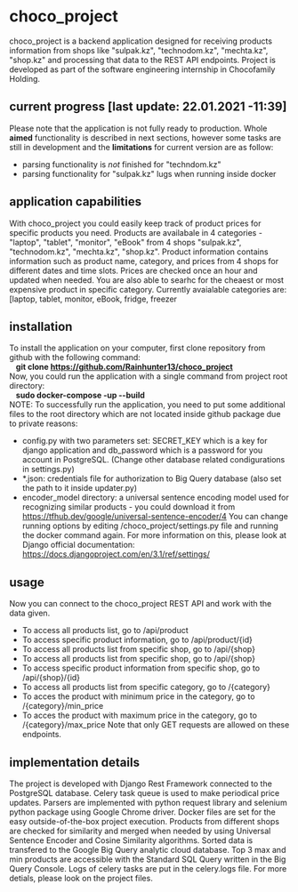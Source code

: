 # choco_project
choco_project is a backend application designed for receiving products information from shops like "sulpak.kz", "technodom.kz", "mechta.kz", "shop.kz" and processing that data to the REST API endpoints. Project is developed as part of the software engineering internship in Chocofamily Holding.

## current progress [last update: 22.01.2021 -11:39]
Please note that the application is not fully ready to production. Whole **aimed** functionality is described in next sections, however some tasks are still in development and the **limitations** for current version are as follow:
- parsing functionality is _not_ finished for "techndom.kz"
- parsing functionality for "sulpak.kz" lugs when running inside docker

## application capabilities
With choco_project you could easily keep track of product prices for specific products you need. Products are availabale in 4 categories - "laptop", "tablet", "monitor", "eBook" from 4 shops "sulpak.kz", "technodom.kz", "mechta.kz", "shop.kz". Product information contains information such as product name, category, and prices from 4 shops for different dates and time slots. Prices are checked once an hour and updated when needed. You are also able to searhc for the cheaest or most expensive product in specific category. Currently avaialable categories are: [laptop, tablet, monitor, eBook, fridge, freezer

## installation
To install the application on your computer, first clone repository from github with the following command: <br/>
&nbsp;&nbsp;  **git clone https://github.com/Rainhunter13/choco_project** <br/>
Now, you could run the application with a single command from project root directory: <br/>
&nbsp;&nbsp;  **sudo docker-compose -up --build** <br/>
NOTE: To successfully run the application, you need to put some additional files to the root directory which are not located inside github package due to private reasons:
- config.py with two parameters set: SECRET_KEY which is a key for django application and db_password which is a password for you account in PostgreSQL. (Change other database related condigurations in settings.py)
- *.json: credentials file for authorization to Big Query database (also set the path to it inside updater.py)
- encoder_model directory: a universal sentence encoding model used for recognizing similar products - you could download it from https://tfhub.dev/google/universal-sentence-encoder/4
You can change running options by editing /choco_project/settings.py file and running the docker command again. For more information on this, please look at Django official documentation: https://docs.djangoproject.com/en/3.1/ref/settings/

## usage
Now you can connect to the choco_project REST API and work with the data given.
- To access all products list, go to /api/product
- To access specific product information, go to /api/product/{id}
- To access all products list from specific shop, go to /api/{shop}
- To access all products list from specific shop, go to /api/{shop}
- To access specific product information from specific shop, go to /api/{shop}/{id}
- To access all products list from specific category, go to /{category}
- To acces the product with minimum price in the category, go to /{category}/min_price
- To acces the product with maximum price in the category, go to /{category}/max_price
Note that only GET requests are allowed on these endpoints.

## implementation details
The project is developed with Django Rest Framework connected to the PostgreSQL database. Celery task queue is used to make periodical price updates. Parsers are implemented with python request library and selenium python package using Google Chrome driver.
Docker files are set for the easy outside-of-the-box project execution.
Products from different shops are checked for similarity and merged when needed by using Universal Sentence Encoder and Cosine Similarity algorithms. 
Sorted data is transfered to the Google Big Query analytic cloud database. Top 3 max and min products are accessible with the Standard SQL Query written in the Big Query Console.
Logs of celery tasks are put in the celery.logs file.
For more detials, please look on the project files.

